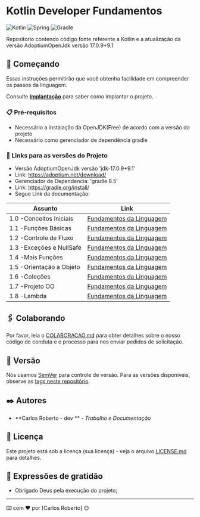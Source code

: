 # Kotlin Developer Fundamentos
![Kotlin](https://img.shields.io/badge/kotlin-%237F52FF.svg?style=for-the-badge&logo=kotlin&logoColor=white)
![Spring](https://img.shields.io/badge/springboot-%236DB33F.svg?style=for-the-badge&logo=spring&logoColor=white)
![Gradle](https://img.shields.io/badge/Gradle-02303A.svg?style=for-the-badge&logo=Gradle&logoColor=white)

Repositorio contendo código fonte referente a Kotlin e a atualização da versão AdoptiumOpenJdk versão 17.0.9+9.1

## 🚀 Começando

Essas instruções permitirão que você obtenha facilidade em compreender os passos da linguagem.

Consulte **[Implantação](#-implanta%C3%A7%C3%A3o)** para saber como implantar o projeto.

### 📋 Pré-requisitos

- Necessário a instalação da OpenJDK(Free) de acordo com a versão do projeto 
- Necessário como gerenciador de dependência gradle

### 🔧 Links para as versões do Projeto
  - Versão AdoptiumOpenJdk versão 'jdk-17.0.9+9.1'
  - Link: https://adoptium.net/download/
  - Gerenciador de Dependencia: 'gradle 8.5'
  - Link: https://gradle.org/install/ 
  - Segue Link da documentação:

| Assunto                  | Link                                                                                                                                                                              |
|--------------------------|-----------------------------------------------------------------------------------------------------------------------------------------------------------------------------------|
| 1.0 -Conceitos Iniciais  | [Fundamentos da Linguagem](https://github.com/CarlosRobertoMedeiros/repo-kotlin-developer-/tree/master/fundamentos/fundamentos-gerais/src/main/kotlin)                            |
| 1.1 -Funções Básicas     | [Fundamentos da Linguagem](https://github.com/CarlosRobertoMedeiros/repo-kotlin-developer-/tree/master/fundamentos/fundamentos-gerais/src/main/kotlin/b/funcoes)                  | 
| 1.2 -Controle de Fluxo   | [Fundamentos da Linguagem](https://github.com/CarlosRobertoMedeiros/repo-kotlin-developer-/tree/master/fundamentos/fundamentos-gerais/src/main/kotlin/c/controledefluxo)          | 
| 1.3 -Exceções e NullSafe | [Fundamentos da Linguagem](https://github.com/CarlosRobertoMedeiros/repo-kotlin-developer-/tree/master/fundamentos/fundamentos-gerais/src/main/kotlin/d/excecoesnullsafety)       | 
| 1.4 -Mais Funções        | [Fundamentos da Linguagem](https://github.com/CarlosRobertoMedeiros/repo-kotlin-developer-/tree/master/fundamentos/fundamentos-gerais/src/main/kotlin/e/maisfuncoes)              | 
| 1.5 -Orientação a Objeto | [Fundamentos da Linguagem](https://github.com/CarlosRobertoMedeiros/repo-kotlin-developer-/tree/master/fundamentos/fundamentos-gerais/src/main/kotlin/f/orientacaoobjetos/classe) |
| 1.6 -Coleções            | [Fundamentos da Linguagem](https://github.com/CarlosRobertoMedeiros/repo-kotlin-developer-/tree/master/fundamentos/fundamentos-gerais/src/main/kotlin/g/colecoes)                 |
| 1.7 -Projeto OO          | [Fundamentos da Linguagem](https://github.com/CarlosRobertoMedeiros/repo-kotlin-developer-/tree/master/fundamentos/fundamentos-gerais/src/main/kotlin/h/projetooo)                |
| 1.8 -Lambda              | [Fundamentos da Linguagem](https://github.com/CarlosRobertoMedeiros/repo-kotlin-developer-/tree/master/fundamentos/fundamentos-gerais/src/main/kotlin/i/lambda)                   |


## 🖇️ Colaborando

Por favor, leia o [COLABORACAO.md](https://gist.github.com/usuario/linkParaInfoSobreContribuicoes) para obter detalhes sobre o nosso código de conduta e o processo para nos enviar pedidos de solicitação.

## 📌 Versão

Nós usamos [SemVer](http://semver.org/) para controle de versão. Para as versões disponíveis, observe as [tags neste repositório](https://github.com/suas/tags/do/projeto). 

## ✒️ Autores

* **Carlos Roberto - dev ** - *Trabalho e Documentação*

## 📄 Licença

Este projeto está sob a licença (sua licença) - veja o arquivo [LICENSE.md](https://github.com/usuario/projeto/licenca) para detalhes.

## 🎁 Expressões de gratidão

* Obrigado Deus pela execução do projeto;

---
⌨️ com ❤️ por [Carlos Roberto] 😊
